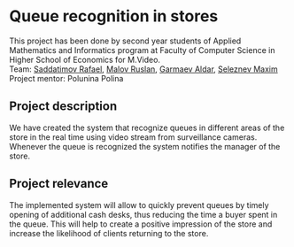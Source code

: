 # Queue recognition in stores
This project has been done by second year students of Applied Mathematics and Informatics
program at Faculty of Computer Science in Higher School of Economics for M.Video.  
Team: [Saddatimov Rafael](https://github.com/rsaddatimov "Saddatimov Rafael"), [Malov Ruslan](https://github.com/dogda116 "Malov Ruslan"), 
[Garmaev Aldar](https://github.com/dogda116 "Garmaev Aldar"), [Seleznev Maxim](https://github.com/mh1m "Seleznev Maxim")  
Project mentor: Polunina Polina

## Project description
We have created the system that recognize queues in different areas of the store in the real time using video stream from surveillance cameras.
Whenever the queue is recognized the system notifies the manager of the store.

## Project relevance
The implemented system will allow to quickly prevent queues by timely opening of additional cash desks, thus reducing the time a buyer spent in the queue.
This will help to create a positive impression of the store and increase the likelihood of clients returning to the store.
